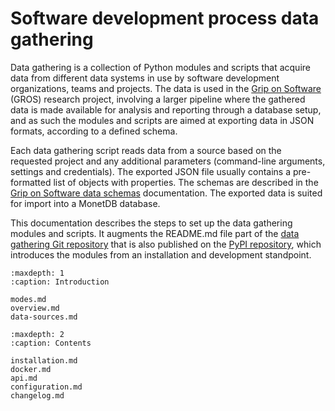 Software development process data gathering
===========================================

Data gathering is a collection of Python modules and scripts that acquire data 
from different data systems in use by software development organizations, teams 
and projects. The data is used in the [Grip on Software](https://gros.liacs.nl) 
(GROS) research project, involving a larger pipeline where the gathered data is 
made available for analysis and reporting through a database setup, and as such 
the modules and scripts are aimed at exporting data in JSON formats, according 
to a defined schema.

Each data gathering script reads data from a source based on the requested 
project and any additional parameters (command-line arguments, settings and 
credentials). The exported JSON file usually contains a pre-formatted list of 
objects with properties. The schemas are described in the [Grip on Software 
data schemas](https://gros.liacs.nl/schema/) documentation. The exported data 
is suited for import into a MonetDB database.

This documentation describes the steps to set up the data gathering modules and 
scripts. It augments the README.md file part of the [data gathering Git 
repository](https://github.com/grip-on-software/data-gathering) that is also 
published on the [PyPI repository](https://pypi.org/project/gros-gatherer/), 
which introduces the modules from an installation and development standpoint.

```{toctree}
:maxdepth: 1
:caption: Introduction

modes.md
overview.md
data-sources.md
```

```{toctree}
:maxdepth: 2
:caption: Contents

installation.md
docker.md
api.md
configuration.md
changelog.md
```
